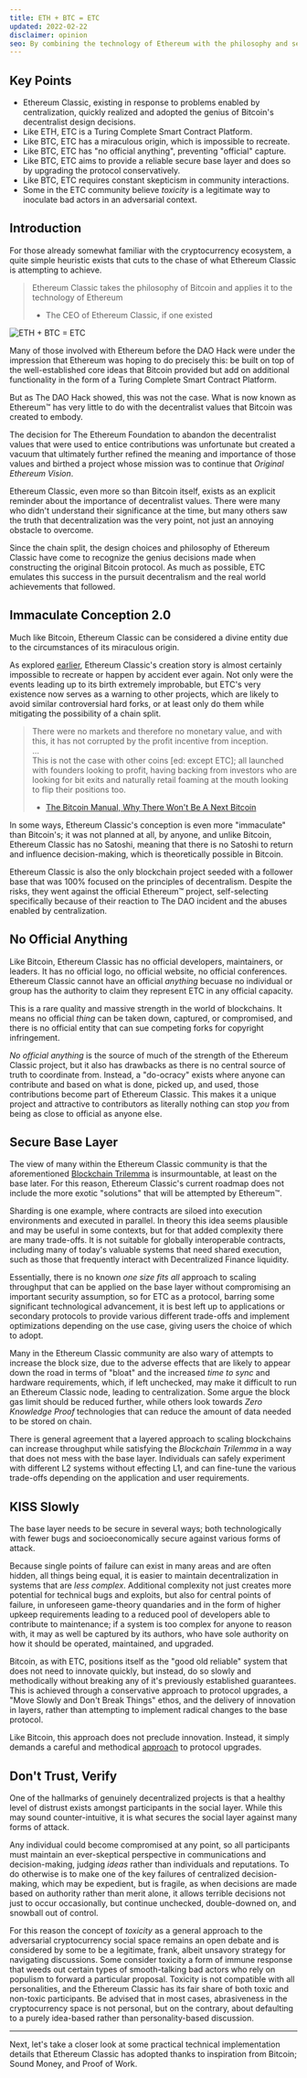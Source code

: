 ```yaml
---
title: ETH + BTC = ETC
updated: 2022-02-22
disclaimer: opinion
seo: By combining the technology of Ethereum with the philosophy and security of Bitcoin, Ethereum Classic stands alone in being able to provide a truly decentralized Smart Contract Platform.
---
```


## Key Points

- Ethereum Classic, existing in response to problems enabled by centralization, quickly realized and adopted the genius of Bitcoin's decentralist design decisions.
- Like ETH, ETC is a Turing Complete Smart Contract Platform.
- Like BTC, ETC has a miraculous origin, which is impossible to recreate.
- Like BTC, ETC has "no official anything", preventing "official" capture.
- Like BTC, ETC aims to provide a reliable secure base layer and does so by upgrading the protocol conservatively.
- Like BTC, ETC requires constant skepticism in community interactions.
- Some in the ETC community believe _toxicity_ is a legitimate way to inoculate bad actors in an adversarial context.

## Introduction

For those already somewhat familiar with the cryptocurrency ecosystem, a quite simple heuristic exists that cuts to the chase of what Ethereum Classic is attempting to achieve.

> Ethereum Classic takes the philosophy of Bitcoin and applies it to the technology of Ethereum
>
> - The CEO of Ethereum Classic, if one existed

![ETH + BTC = ETC](./ethbtcetc.png)

Many of those involved with Ethereum before the DAO Hack were under the impression that Ethereum was hoping to do precisely this: be built on top of the well-established core ideas that Bitcoin provided but add on additional functionality in the form of a Turing Complete Smart Contract Platform.

But as The DAO Hack showed, this was not the case. What is now known as Ethereum™ has very little to do with the decentralist values that Bitcoin was created to embody.

The decision for The Ethereum Foundation to abandon the decentralist values that were used to entice contributions was unfortunate but created a vacuum that ultimately further refined the meaning and importance of those values and birthed a project whose mission was to continue that _Original Ethereum Vision_.

Ethereum Classic, even more so than Bitcoin itself, exists as an explicit reminder about the importance of decentralist values. There were many who didn't understand their significance at the time, but many others saw the truth that decentralization was the very point, not just an annoying obstacle to overcome.

Since the chain split, the design choices and philosophy of Ethereum Classic have come to recognize the genius decisions made when constructing the original Bitcoin protocol. As much as possible, ETC emulates this success in the pursuit decentralism and the real world achievements that followed.

## Immaculate Conception 2.0

Much like Bitcoin, Ethereum Classic can be considered a divine entity due to the circumstances of its miraculous origin.

As explored [earlier](/why-classic/genesis#the-immaculate-conception), Ethereum Classic's creation story is almost certainly impossible to recreate or happen by accident ever again. Not only were the events leading up to its birth extremely improbable, but ETC's very existence now serves as a warning to other projects, which are likely to avoid similar controversial hard forks, or at least only do them while mitigating the possibility of a chain split.

> There were no markets and therefore no monetary value, and with this, it has not corrupted by the profit incentive from inception.  
> ...  
> This is not the case with other coins [ed: except ETC]; all launched with founders looking to profit, having backing from investors who are looking for bit exits and naturally retail foaming at the mouth looking to flip their positions too.
>
> - [The Bitcoin Manual, Why There Won't Be A Next Bitcoin](https://thebitcoinmanual.com/articles/why-there-wont-be-a-next-bitcoin/)

In some ways, Ethereum Classic's conception is even more "immaculate" than Bitcoin's; it was not planned at all, by anyone, and unlike Bitcoin, Ethereum Classic has no Satoshi, meaning that there is no Satoshi to return and influence decision-making, which is theoretically possible in Bitcoin.

Ethereum Classic is also the only blockchain project seeded with a follower base that was 100% focused on the principles of decentralism. Despite the risks, they went against the official Ethereum™ project, self-selecting specifically because of their reaction to The DAO incident and the abuses enabled by centralization.

## No Official Anything

Like Bitcoin, Ethereum Classic has no official developers, maintainers, or leaders. It has no official logo, no official website, no official conferences. Ethereum Classic cannot have an official _anything_ becuase no individual or group has the authority to claim they represent ETC in any official capacity.

This is a rare quality and massive strength in the world of blockchains. It means no official _thing_ can be taken down, captured, or compromised, and there is no official entity that can sue competing forks for copyright infringement.

_No official anything_ is the source of much of the strength of the Ethereum Classic project, but it also has drawbacks as there is no central source of truth to coordinate from. Instead, a "do-ocracy" exists where anyone can contribute and based on what is done, picked up, and used, those contributions become part of Ethereum Classic. This makes it a unique project and attractive to contributors as literally nothing can stop _you_ from being as close to official as anyone else.

## Secure Base Layer

The view of many within the Ethereum Classic community is that the aforementioned [Blockchain Trilemma](/why-classic/decentralism#the-blockchain-trilemma) is insurmountable, at least on the base later. For this reason, Ethereum Classic's current roadmap does not include the more exotic "solutions" that will be attempted by Ethereum™.

Sharding is one example, where contracts are siloed into execution environments and executed in parallel. In theory this idea seems plausible and may be useful in some contexts, but for that added complexity there are many trade-offs. It is not suitable for globally interoperable contracts, including many of today's valuable systems that need shared execution, such as those that frequently interact with Decentralized Finance liquidity.

Essentially, there is no known _one size fits all_ approach to scaling throughput that can be applied on the base layer without compromising an important security assumption, so for ETC as a protocol, barring some significant technological advancement, it is best left up to applications or secondary protocols to provide various different trade-offs and implement optimizations depending on the use case, giving users the choice of which to adopt.

Many in the Ethereum Classic community are also wary of attempts to increase the block size, due to the adverse effects that are likely to appear down the road in terms of "bloat" and the increased _time to sync_ and hardware requirements, which, if left unchecked, may make it difficult to run an Ethereum Classic node, leading to centralization. Some argue the block gas limit should be reduced further, while others look towards _Zero Knowledge Proof_ technologies that can reduce the amount of data needed to be stored on chain.

There is general agreement that a layered approach to scaling blockchains can increase throughput while satisfying the _Blockchain Trilemma_ in a way that does not mess with the base layer. Individuals can safely experiment with different L2 systems without effecting L1, and can fine-tune the various trade-offs depending on the application and user requirements.

## KISS Slowly

The base layer needs to be secure in several ways; both technologically with fewer bugs and socioeconomically secure against various forms of attack.

Because single points of failure can exist in many areas and are often hidden, all things being equal, it is easier to maintain decentralization in systems that are _less complex_. Additional complexity not just creates more potential for technical bugs and exploits, but also for central points of failure, in unforeseen game-theory quandaries and in the form of higher upkeep requirements leading to a reduced pool of developers able to contribute to maintenance; if a system is too complex for anyone to reason with, it may as well be captured by its authors, who have sole authority on how it should be operated, maintained, and upgraded.

Bitcoin, as with ETC, positions itself as the "good old reliable" system that does not need to innovate quickly, but instead, do so slowly and methodically without breaking any of it's previously established guarantees. This is achieved through a conservative approach to protocol upgrades, a "Move Slowly and Don't Break Things" ethos, and the delivery of innovation in layers, rather than attempting to implement radical changes to the base protocol.

Like Bitcoin, this approach does not preclude innovation. Instead, it simply demands a careful and methodical [approach](/knowledge/future#upgrade-process) to protocol upgrades.

## Don't Trust, Verify

One of the hallmarks of genuinely decentralized projects is that a healthy level of distrust exists amongst participants in the social layer. While this may sound counter-intuitive, it is what secures the social layer against many forms of attack.

Any individual could become compromised at any point, so all participants must maintain an ever-skeptical perspective in communications and decision-making, judging _ideas_ rather than individuals and reputations. To do otherwise is to make one of the key failures of centralized decision-making, which may be expedient, but is fragile, as when decisions are made based on authority rather than merit alone, it allows terrible decisions not just to occur occasionally, but continue unchecked, double-downed on, and snowball out of control.

For this reason the concept of *toxicity* as a general approach to the adversarial cryptocurrency social space remains an open debate and is considered by some to be a legitimate, frank, albeit unsavory strategy for navigating discussions. Some consider toxicity a form of immune response that weeds out certain types of smooth-talking bad actors who rely on populism to forward a particular proposal. Toxicity is not compatible with all personalities, and the Ethereum Classic has its fair share of both toxic and non-toxic participants. Be advised that in most cases, abrasiveness in the cryptocurrency space is not personal, but on the contrary, about defaulting to a purely idea-based rather than personality-based discussion.

---

Next, let's take a closer look at some practical technical implementation details that Ethereum Classic has adopted thanks to inspiration from Bitcoin; Sound Money, and Proof of Work.
